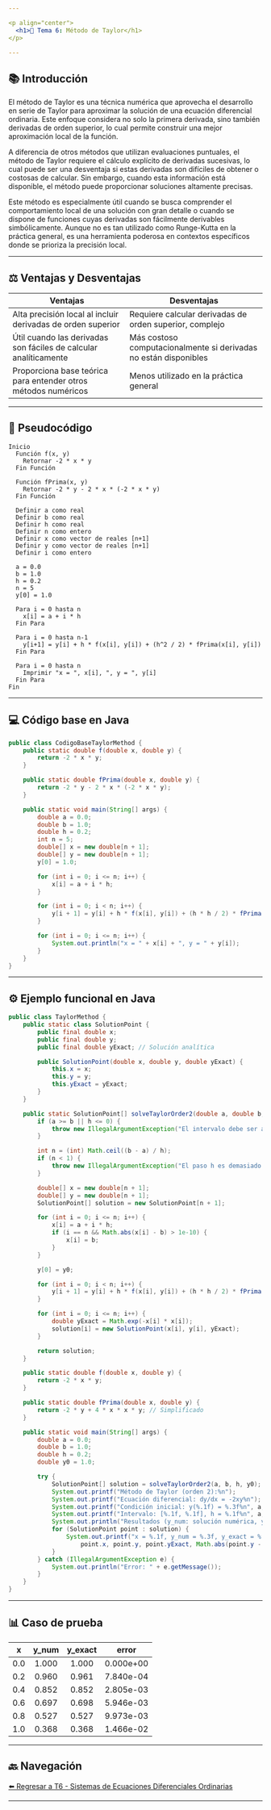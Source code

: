 ```yaml
---

<p align="center">
  <h1>🎯 Tema 6: Método de Taylor</h1>
</p>

---
```


## 📚 Introducción

El método de Taylor es una técnica numérica que aprovecha el desarrollo en serie de Taylor para aproximar la solución de una ecuación diferencial ordinaria. Este enfoque considera no solo la primera derivada, sino también derivadas de orden superior, lo cual permite construir una mejor aproximación local de la función.

A diferencia de otros métodos que utilizan evaluaciones puntuales, el método de Taylor requiere el cálculo explícito de derivadas sucesivas, lo cual puede ser una desventaja si estas derivadas son difíciles de obtener o costosas de calcular. Sin embargo, cuando esta información está disponible, el método puede proporcionar soluciones altamente precisas.

Este método es especialmente útil cuando se busca comprender el comportamiento local de una solución con gran detalle o cuando se dispone de funciones cuyas derivadas son fácilmente derivables simbólicamente. Aunque no es tan utilizado como Runge-Kutta en la práctica general, es una herramienta poderosa en contextos específicos donde se prioriza la precisión local.

---

## ⚖️ Ventajas y Desventajas

| Ventajas                                                         | Desventajas                                                      |
| ---------------------------------------------------------------- | ---------------------------------------------------------------- |
| Alta precisión local al incluir derivadas de orden superior      | Requiere calcular derivadas de orden superior, complejo          |
| Útil cuando las derivadas son fáciles de calcular analíticamente | Más costoso computacionalmente si derivadas no están disponibles |
| Proporciona base teórica para entender otros métodos numéricos   | Menos utilizado en la práctica general                           |

---

## 🧩 Pseudocódigo

```text
Inicio
  Función f(x, y)
    Retornar -2 * x * y
  Fin Función

  Función fPrima(x, y)
    Retornar -2 * y - 2 * x * (-2 * x * y)
  Fin Función

  Definir a como real
  Definir b como real
  Definir h como real
  Definir n como entero
  Definir x como vector de reales [n+1]
  Definir y como vector de reales [n+1]
  Definir i como entero

  a = 0.0
  b = 1.0
  h = 0.2
  n = 5
  y[0] = 1.0

  Para i = 0 hasta n
    x[i] = a + i * h
  Fin Para

  Para i = 0 hasta n-1
    y[i+1] = y[i] + h * f(x[i], y[i]) + (h^2 / 2) * fPrima(x[i], y[i])
  Fin Para

  Para i = 0 hasta n
    Imprimir "x = ", x[i], ", y = ", y[i]
  Fin Para
Fin
```

---

## 💻 Código base en Java

```java
public class CodigoBaseTaylorMethod {
    public static double f(double x, double y) {
        return -2 * x * y;
    }

    public static double fPrima(double x, double y) {
        return -2 * y - 2 * x * (-2 * x * y);
    }

    public static void main(String[] args) {
        double a = 0.0;
        double b = 1.0;
        double h = 0.2;
        int n = 5;
        double[] x = new double[n + 1];
        double[] y = new double[n + 1];
        y[0] = 1.0;

        for (int i = 0; i <= n; i++) {
            x[i] = a + i * h;
        }

        for (int i = 0; i < n; i++) {
            y[i + 1] = y[i] + h * f(x[i], y[i]) + (h * h / 2) * fPrima(x[i], y[i]);
        }

        for (int i = 0; i <= n; i++) {
            System.out.println("x = " + x[i] + ", y = " + y[i]);
        }
    }
}
```

---

## ⚙️ Ejemplo funcional en Java

```java
public class TaylorMethod {
    public static class SolutionPoint {
        public final double x;
        public final double y;
        public final double yExact; // Solución analítica

        public SolutionPoint(double x, double y, double yExact) {
            this.x = x;
            this.y = y;
            this.yExact = yExact;
        }
    }

    public static SolutionPoint[] solveTaylorOrder2(double a, double b, double h, double y0) {
        if (a >= b || h <= 0) {
            throw new IllegalArgumentException("El intervalo debe ser a < b y h debe ser positivo");
        }

        int n = (int) Math.ceil((b - a) / h);
        if (n < 1) {
            throw new IllegalArgumentException("El paso h es demasiado grande para el intervalo");
        }

        double[] x = new double[n + 1];
        double[] y = new double[n + 1];
        SolutionPoint[] solution = new SolutionPoint[n + 1];

        for (int i = 0; i <= n; i++) {
            x[i] = a + i * h;
            if (i == n && Math.abs(x[i] - b) > 1e-10) {
                x[i] = b;
            }
        }

        y[0] = y0;

        for (int i = 0; i < n; i++) {
            y[i + 1] = y[i] + h * f(x[i], y[i]) + (h * h / 2) * fPrima(x[i], y[i]);
        }

        for (int i = 0; i <= n; i++) {
            double yExact = Math.exp(-x[i] * x[i]);
            solution[i] = new SolutionPoint(x[i], y[i], yExact);
        }

        return solution;
    }

    public static double f(double x, double y) {
        return -2 * x * y;
    }

    public static double fPrima(double x, double y) {
        return -2 * y + 4 * x * x * y; // Simplificado
    }

    public static void main(String[] args) {
        double a = 0.0;
        double b = 1.0;
        double h = 0.2;
        double y0 = 1.0;

        try {
            SolutionPoint[] solution = solveTaylorOrder2(a, b, h, y0);
            System.out.printf("Método de Taylor (orden 2):%n");
            System.out.printf("Ecuación diferencial: dy/dx = -2xy%n");
            System.out.printf("Condición inicial: y(%.1f) = %.3f%n", a, y0);
            System.out.printf("Intervalo: [%.1f, %.1f], h = %.1f%n", a, b, h);
            System.out.println("Resultados (y_num: solución numérica, y_exact: solución analítica):");
            for (SolutionPoint point : solution) {
                System.out.printf("x = %.1f, y_num = %.3f, y_exact = %.3f, error = %.3e%n", 
                    point.x, point.y, point.yExact, Math.abs(point.y - point.yExact));
            }
        } catch (IllegalArgumentException e) {
            System.out.println("Error: " + e.getMessage());
        }
    }
}
```

---

## 📊 Caso de prueba

|  x  | y\_num | y\_exact |   error   |
| :-: | :----: | :------: | :-------: |
| 0.0 |  1.000 |   1.000  | 0.000e+00 |
| 0.2 |  0.960 |   0.961  | 7.840e-04 |
| 0.4 |  0.852 |   0.852  | 2.805e-03 |
| 0.6 |  0.697 |   0.698  | 5.946e-03 |
| 0.8 |  0.527 |   0.527  | 9.973e-03 |
| 1.0 |  0.368 |   0.368  | 1.466e-02 |

---

## 🔙 Navegación

[⬅️ Regresar a T6 - Sistemas de Ecuaciones Diferenciales Ordinarias](https://github.com/Juan200519287393u83/Metodos_Numericos/blob/main/T6%20-%20Soluci%C3%B3n%20de%20Ecuaciones%20Diferenciales/Sistemas%20de%20Ecuaciones%20Diferenciales%20Ordinarias/Introducci%C3%B3n%20a%20los%20SIstemas%20de%20Ecuaciones%20Diferenciales%20Ordinarias.md)

---
